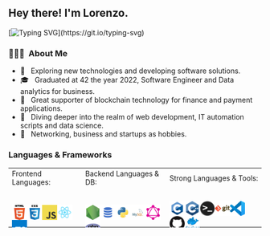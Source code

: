<h2> Hey there! I'm Lorenzo.</h2>

[![Typing SVG](https://readme-typing-svg.herokuapp.com?font=Robot-Bold&size=45&color=FFFFFF&center=true&vCenter=true&width=900&height=110&lines=Startup;Software+Engineer;Blockchain+Supporter;)](https://git.io/typing-svg)
<h3> 👨🏻‍💻 &nbsp;About Me </h3>

- 🤔 &nbsp; Exploring new technologies and developing software solutions.
- 🎓 &nbsp; Graduated at 42 the year 2022, Software Engineer and Data analytics for business.
- 💼 &nbsp; Great supporter of blockchain technology for finance and payment applications.
- 💭 &nbsp; Diving deeper into the realm of web development, IT automation scripts and data science.
- 🍭 &nbsp; Networking, business and startups as hobbies.

### Languages & Frameworks
<table>
  <tr>
    <td>
Frontend Languages: <br><br>
<img align="left" style="position: relative; top: 20px;"alt="HTML5" width="30px" src="https://raw.githubusercontent.com/github/explore/80688e429a7d4ef2fca1e82350fe8e3517d3494d/topics/html/html.png" />
<img align="left" style="position: relative; top: 20px;"alt="CSS3" width="30px" src="https://raw.githubusercontent.com/github/explore/80688e429a7d4ef2fca1e82350fe8e3517d3494d/topics/css/css.png" />
<img align="left" style="position: relative; top: 20px;"alt="JavaScript" width="30px" src="https://raw.githubusercontent.com/github/explore/80688e429a7d4ef2fca1e82350fe8e3517d3494d/topics/javascript/javascript.png" />
<img align="left" style="position: relative; top: 20px;"alt="React" width="30px" src="https://raw.githubusercontent.com/github/explore/80688e429a7d4ef2fca1e82350fe8e3517d3494d/topics/react/react.png" />
<img align="left" style="position: relative; top: 20px;"alt="python" width="30px" src="https://raw.githubusercontent.com/github/explore/80688e429a7d4ef2fca1e82350fe8e3517d3494d/topics/typescript/typescript.png" />
<br><br>
    </td>
    <td>
Backend Languages & DB: <br><br>
<img align="left" style="position: relative; top: 20px;"alt="Node.js" width="30px" src="https://raw.githubusercontent.com/github/explore/80688e429a7d4ef2fca1e82350fe8e3517d3494d/topics/nodejs/nodejs.png" />
<img align="left" style="position: relative; top: 20px;"alt="SQL" width="30px" src="https://raw.githubusercontent.com/github/explore/80688e429a7d4ef2fca1e82350fe8e3517d3494d/topics/sql/sql.png" />
<img align="left" style="position: relative; top: 20px;"alt="terminal" width="30px" src="https://raw.githubusercontent.com/github/explore/80688e429a7d4ef2fca1e82350fe8e3517d3494d/topics/python/python.png" />
<img align="left" style="position: relative; top: 20px;"alt="MySQL" width="30px" src="https://raw.githubusercontent.com/github/explore/80688e429a7d4ef2fca1e82350fe8e3517d3494d/topics/mysql/mysql.png" />
<img align="left" style="position: relative; top: 20px;"alt="GraphQL" width="30px" src="https://raw.githubusercontent.com/github/explore/80688e429a7d4ef2fca1e82350fe8e3517d3494d/topics/graphql/graphql.png" />
<img align="left" style="position: relative; top: 20px;"alt="python" width="30px" src="https://raw.githubusercontent.com/github/explore/80688e429a7d4ef2fca1e82350fe8e3517d3494d/topics/php/php.png" />
<br><br>
    </td>
    <td>
Strong Languages & Tools: <br><br>
<img align="left" style="position: relative; top: 20px;"alt="python" width="30px" src="https://raw.githubusercontent.com/github/explore/80688e429a7d4ef2fca1e82350fe8e3517d3494d/topics/c/c.png" />
<img align="left" style="position: relative; top: 20px;"alt="python" width="30px" src="https://raw.githubusercontent.com/github/explore/80688e429a7d4ef2fca1e82350fe8e3517d3494d/topics/cpp/cpp.png" />
<img align="left" style="position: relative; top: 20px;"alt="github" width="30px" src="https://raw.githubusercontent.com/github/explore/80688e429a7d4ef2fca1e82350fe8e3517d3494d/topics/terminal/terminal.png" />
<img align="left" style="position: relative; top: 20px;"alt="Git" width="30px" src="https://raw.githubusercontent.com/github/explore/80688e429a7d4ef2fca1e82350fe8e3517d3494d/topics/git/git.png" />
<img align="left" style="position: relative; top: 20px;"alt="Visual Studio Code" width="30px" src="https://raw.githubusercontent.com/github/explore/80688e429a7d4ef2fca1e82350fe8e3517d3494d/topics/visual-studio-code/visual-studio-code.png" />
<img align="left" style="position: relative; top: 20px;"alt="GitHub" width="30px" src="https://raw.githubusercontent.com/github/explore/78df643247d429f6cc873026c0622819ad797942/topics/github/github.png" />
<img align="left" style="position: relative; top: 20px;"alt="GitHub" width="30px" src="https://raw.githubusercontent.com/github/explore/78df643247d429f6cc873026c0622819ad797942/topics/docker/docker.png" />
<br><br>
    </td>
  </tr>
  </table>
<br>
<br>

